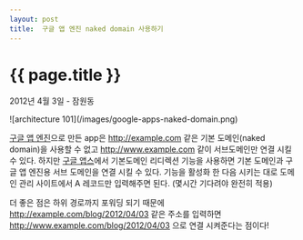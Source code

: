 ```yaml
---
layout: post
title:  구글 앱 엔진 naked domain 사용하기 
---
```


{{ page.title }}
================

<p class="meta">2012년 4월 3일 - 잠원동</p>
![architecture 101](/images/google-apps-naked-domain.png)

[구글 앱 엔진](https://developers.google.com/appengine/?hl=ko)으로 만든 app은 http://example.com 같은 기본 도메인(naked domain)을 사용할 수 없고 http://www.example.com 같이 서브도메인만 연결 시킬 수 있다. 하지만 [구글 앱스](http://www.google.com/apps/)에서 기본도메인 리디렉션 기능을 사용하면 기본 도메인과 구글 앱 엔진용 서브 도메인을 연결 시킬 수 있다. 기능을 활성화 한 다음 시키는 대로 도메인 관리 사이트에서 A 레코드만 입력해주면 된다. (몇시간 기다려야 완전히 적용)

더 좋은 점은 하위 경로까지 포워딩 되기 때문에 http://example.com/blog/2012/04/03 같은 주소를 입력하면 http://www.example.com/blog/2012/04/03 으로 연결 시켜준다는 점이다! 
